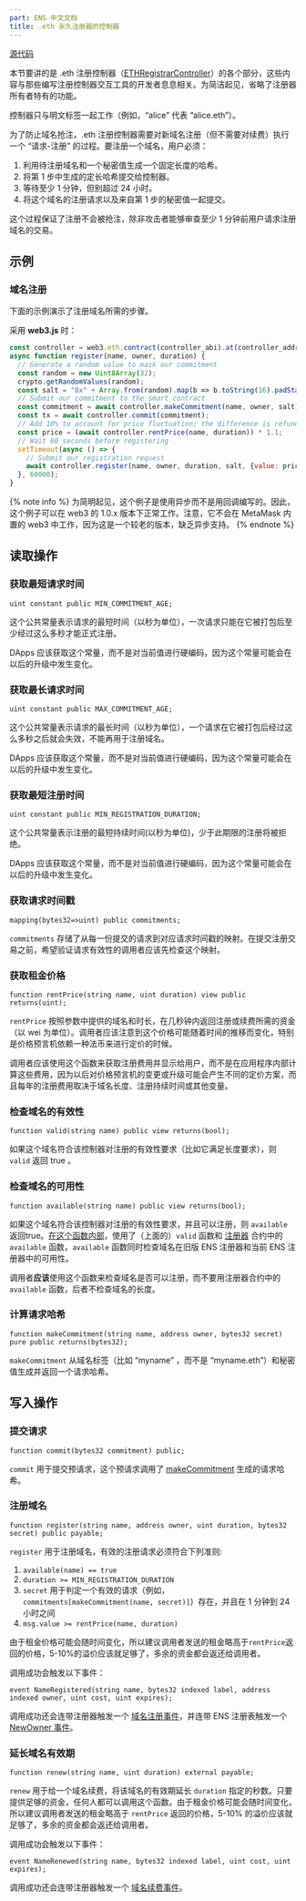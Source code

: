 ```yaml
---
part: ENS 中文文档
title: .eth 永久注册器的控制器 
---
```


[源代码](https://github.com/ensdomains/ethregistrar/blob/master/contracts/ETHRegistrarController.sol)

本节要讲的是 .eth 注册控制器（[ETHRegistrarController](https://github.com/ensdomains/ethregistrar/blob/master/contracts/ETHRegistrarController.sol)）的各个部分，这些内容与那些编写注册控制器交互工具的开发者息息相关。为简洁起见，省略了注册器所有者特有的功能。

控制器只与明文标签一起工作（例如，“alice” 代表 “alice.eth”）。

为了防止域名抢注，.eth 注册控制器需要对新域名注册（但不需要对续费）执行一个 “请求-注册” 的过程。要注册一个域名，用户必须：

1. 利用待注册域名和一个秘密值生成一个固定长度的哈希。
2. 将第 1 步中生成的定长哈希提交给控制器。
3. 等待至少 1 分钟，但别超过 24 小时。
4. 将这个域名的注册请求以及来自第 1 步的秘密值一起提交。

这个过程保证了注册不会被抢注，除非攻击者能够审查至少 1 分钟前用户请求注册域名的交易。

## 示例

### 域名注册

下面的示例演示了注册域名所需的步骤。

采用 **web3.js** 时：

```javascript
const controller = web3.eth.contract(controller_abi).at(controller_address);
async function register(name, owner, duration) {
  // Generate a random value to mask our commitment
  const random = new Uint8Array(32);
  crypto.getRandomValues(random);
  const salt = "0x" + Array.from(random).map(b => b.toString(16).padStart(2, "0")).join("");
  // Submit our commitment to the smart contract
  const commitment = await controller.makeCommitment(name, owner, salt);
  const tx = await controller.commit(commitment);
  // Add 10% to account for price fluctuation; the difference is refunded.
  const price = (await controller.rentPrice(name, duration)) * 1.1;
  // Wait 60 seconds before registering
  setTimeout(async () => {
    // Submit our registration request
    await controller.register(name, owner, duration, salt, {value: price});
  }, 60000);
}
```

{% note info %}
为简明起见，这个例子是使用异步而不是用回调编写的。因此，这个例子可以在 web3 的 1.0.x 版本下正常工作。注意，它不会在 MetaMask 内置的 web3 中工作，因为这是一个较老的版本，缺乏异步支持。
{% endnote %}

## 读取操作

### 获取最短请求时间

```text
uint constant public MIN_COMMITMENT_AGE;
```

这个公共常量表示请求的最短时间（以秒为单位），一次请求只能在它被打包后至少经过这么多秒才能正式注册。

DApps 应该获取这个常量，而不是对当前值进行硬编码，因为这个常量可能会在以后的升级中发生变化。

### 获取最长请求时间

```text
uint constant public MAX_COMMITMENT_AGE;
```

这个公共常量表示请求的最长时间（以秒为单位），一个请求在它被打包后经过这么多秒之后就会失效，不能再用于注册域名。

DApps 应该获取这个常量，而不是对当前值进行硬编码，因为这个常量可能会在以后的升级中发生变化。

### 获取最短注册时间

```text
uint constant public MIN_REGISTRATION_DURATION;
```

这个公共常量表示注册的最短持续时间(以秒为单位)，少于此期限的注册将被拒绝。

DApps 应该获取这个常量，而不是对当前值进行硬编码，因为这个常量可能会在以后的升级中发生变化。

### 获取请求时间戳

```text
mapping(bytes32=>uint) public commitments;
```

`commitments` 存储了从每一份提交的请求到对应请求时间戳的映射。在提交注册交易之前，希望验证请求有效性的调用者应该先检查这个映射。

### 获取租金价格

```text
function rentPrice(string name, uint duration) view public returns(uint);
```

`rentPrice` 按照参数中提供的域名和时长，在几秒钟内返回注册或续费所需的资金（以 wei 为单位）。调用者应该注意到这个价格可能随着时间的推移而变化，特别是价格预言机依赖一种法币来进行定价的时候。

调用者应该使用这个函数来获取注册费用并显示给用户，而不是在应用程序内部计算这些费用，因为以后对价格预言机的变更或升级可能会产生不同的定价方案，而且每年的注册费用取决于域名长度、注册持续时间或其他变量。

### 检查域名的有效性

```text
function valid(string name) public view returns(bool);
```

如果这个域名符合该控制器对注册的有效性要求（比如它满足长度要求），则 `valid` 返回 true 。

### 检查域名的可用性

```text
function available(string name) public view returns(bool);
```

如果这个域名符合该控制器对注册的有效性要求，并且可以注册，则 `available` 返回true。[在这个函数内部](https://github.com/ensdomains/ethregistrar/blob/master/contracts/ETHRegistrarController.sol#L55-L58)，使用了（上面的）`valid` 函数和 [注册器](registrar.html#检查域名的可用性) 合约中的 `available` 函数，`available` 函数同时检查域名在旧版 ENS 注册器和当前 ENS 注册器中的可用性。

调用者**应该**使用这个函数来检查域名是否可以注册，而不要用注册器合约中的 `available` 函数，后者不检查域名的长度。

### 计算请求哈希

```text
function makeCommitment(string name, address owner, bytes32 secret) pure public returns(bytes32);
```

`makeCommitment` 从域名标签（比如 “myname” ，而不是 “myname.eth”）和秘密值生成并返回一个请求哈希。

## 写入操作

### 提交请求

```text
function commit(bytes32 commitment) public;
```

`commit` 用于提交预请求，这个预请求调用了 [makeCommitment](controller.html#计算请求哈希) 生成的请求哈希。

### 注册域名

```text
function register(string name, address owner, uint duration, bytes32 secret) public payable;
```

`register` 用于注册域名，有效的注册请求必须符合下列准则:

1. `available(name) == true`
2. `duration >= MIN_REGISTRATION_DURATION`
3. `secret` 用于判定一个有效的请求（例如，`commitments[makeCommitment(name, secret)]`）存在，并且在 1 分钟到 24 小时之间
4. `msg.value >= rentPrice(name, duration)`

由于租金价格可能会随时间变化，所以建议调用者发送的租金略高于`rentPrice`返回的价格，5-10%的溢价应该就足够了，多余的资金都会返还给调用者。

调用成功会触发以下事件：

```text
event NameRegistered(string name, bytes32 indexed label, address indexed owner, uint cost, uint expires);
```

调用成功还会连带注册器触发一个 [域名注册事件](registrar.html#域名注册事件)，并连带 ENS 注册表触发一个 [NewOwner 事件](../ens.html#设置子域名所有者)。

### 延长域名有效期

```text
function renew(string name, uint duration) external payable;
```

`renew` 用于给一个域名续费，将该域名的有效期延长 `duration` 指定的秒数。只要提供足够的资金，任何人都可以调用这个函数。由于租金价格可能会随时间变化，所以建议调用者发送的租金略高于 `rentPrice` 返回的价格，5-10% 的溢价应该就足够了，多余的资金都会返还给调用者。

调用成功会触发以下事件：

```text
event NameRenewed(string name, bytes32 indexed label, uint cost, uint expires);
```

调用成功还会连带注册器触发一个 [域名续费事件](registrar.html#域名续费事件)。
